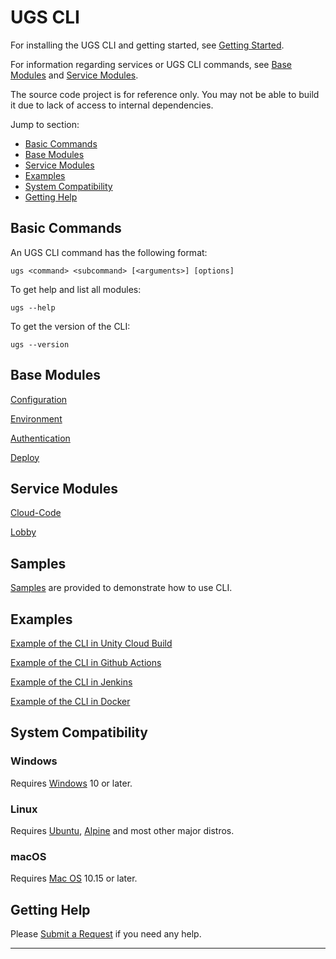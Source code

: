 # UGS CLI
For installing the UGS CLI and getting started, see [Getting Started](docs/getting-started.md).

For information regarding services or UGS CLI commands, see [Base Modules](#base-modules) and [Service Modules](#service-modules).

The source code project is for reference only. You may not be able to build it due to lack of access to internal dependencies.

Jump to section:
- [Basic Commands](#basic-commands)
- [Base Modules](#base-modules)
- [Service Modules](#service-modules)
- [Examples](#examples)
- [System Compatibility](#system-compatibility)
- [Getting Help](#getting-help)

## Basic Commands
An UGS CLI command has the following format:
```
ugs <command> <subcommand> [<arguments>] [options]
```

To get help and list all modules:
```
ugs --help
```

To get the version of the CLI:
```
ugs --version
```

## Base Modules
[Configuration](docs/module-configuration.md)

[Environment](docs/module-environment.md)

[Authentication](docs/module-authentication.md)

[Deploy](docs/deploy-command.md)

## Service Modules
[Cloud-Code](docs/module-cloud-code.md)

[Lobby](docs/module-lobby.md)

## Samples

[Samples](Samples) are provided to demonstrate how to use CLI.

## Examples
[Example of the CLI in Unity Cloud Build](docs/ci-cd-recipes.md#unity-cloud-build)

[Example of the CLI in Github Actions](docs/ci-cd-recipes.md#github-actions)

[Example of the CLI in Jenkins](docs/ci-cd-recipes.md#jenkins)

[Example of the CLI in Docker](docs/ci-cd-recipes.md#docker)

## System Compatibility

### Windows

Requires [Windows] 10 or later.

### Linux

Requires [Ubuntu], [Alpine] and most other major distros.

### macOS

Requires [Mac OS] 10.15 or later.

## Getting Help
Please [Submit a Request](https://support.unity.com/hc/en-us/requests/new?ticket_form_id=360001936712&serviceName=cli) if you need any help.

---

[Mac OS]: https://support.apple.com/macos
[Alpine]: https://alpinelinux.org/
[Ubuntu]: https://ubuntu.com/
[Windows]: https://www.microsoft.com/windows/
